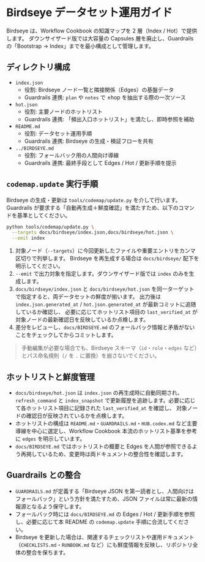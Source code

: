# Birdseye データセット運用ガイド

Birdseye は、Workflow Cookbook の知識マップを 2 層（Index / Hot）で提供します。
ダウンサイザード版では大容量の Capsules 層を廃止し、Guardrails の「Bootstrap → Index」までを最小構成として管理します。

## ディレクトリ構成

- `index.json`
  - 役割: Birdseye ノード一覧と隣接関係（Edges）の基盤データ
  - Guardrails 連携: `plan` や `notes` で ±hop を抽出する際の一次ソース
- `hot.json`
  - 役割: 主要ノードのホットリスト
  - Guardrails 連携: 「頻出入口ホットリスト」を満たし、即時参照を補助
- `README.md`
  - 役割: データセット運用手順
  - Guardrails 連携: Birdseye の生成・検証フローを共有
- `../BIRDSEYE.md`
  - 役割: フォールバック用の人間向け導線
  - Guardrails 連携: 最終手段として Edges / Hot / 更新手順を提示

## `codemap.update` 実行手順

Birdseye の生成・更新は `tools/codemap/update.py` を介して行います。
Guardrails が要求する「自動再生成＋鮮度確認」を満たすため、以下のコマンドを基準としてください。

```bash
python tools/codemap/update.py \
  --targets docs/birdseye/index.json,docs/birdseye/hot.json \
  --emit index
```

1. 対象ノード（`--targets`）に今回更新したファイルや重要エントリをカンマ区切りで列挙します。
   Birdseye を再生成する場合は `docs/birdseye/` 配下を明示してください。
2. `--emit` で出力対象を指定します。ダウンサイザード版では `index` のみを生成します。
3. `docs/birdseye/index.json` と `docs/birdseye/hot.json` を同一ターゲットで指定すると、両データセットの鮮度が揃います。
   出力後は `index.json.generated_at` / `hot.json.generated_at` が最新コミットに追随しているか確認し、
   必要に応じてホットリスト項目の `last_verified_at` が対象ノードの最新確認日を反映しているか点検します。
4. 差分をレビューし、`docs/BIRDSEYE.md` のフォールバック情報と矛盾がないことをチェックしてからコミットします。

> 手動編集が必要な場合でも、Birdseye スキーマ（`id`・`role`・`edges` など）とパス命名規則（`/` を `.` に置換）を崩さないでください。

## ホットリストと鮮度管理

- `docs/birdseye/hot.json` は `index.json` の再生成時に自動同期され、`refresh_command` と `index_snapshot`
  で更新履歴を追跡します。必要に応じて各ホットリスト項目に記録された `last_verified_at` を確認し、
  対象ノードの確認日が反映されているかを点検します。
- ホットリストの構成は `README.md`・`GUARDRAILS.md`・`HUB.codex.md` など主要導線を中心に選定し、Workflow Cookbook 本流のホットリスト基準を参考に `edges` を明示しています。
- `docs/BIRDSEYE.md` ではホットリストの概要と Edges を人間が参照できるよう再掲しているため、変更時は両ドキュメントの整合性を確認します。

## Guardrails との整合

- `GUARDRAILS.md` が定義する「Birdseye JSON を第一読者とし、人間向けはフォールバック」という方針を満たすため、JSON ファイルは常に最新の情報源となるよう保守します。
- フォールバック時には `docs/BIRDSEYE.md` の Edges / Hot / 更新手順を参照し、必要に応じて本 README の `codemap.update` 手順に合流してください。
- Birdseye を更新した場合は、関連するチェックリストや運用ドキュメント（`CHECKLISTS.md`・`RUNBOOK.md` など）にも鮮度情報を反映し、リポジトリ全体の整合を保ちます。
